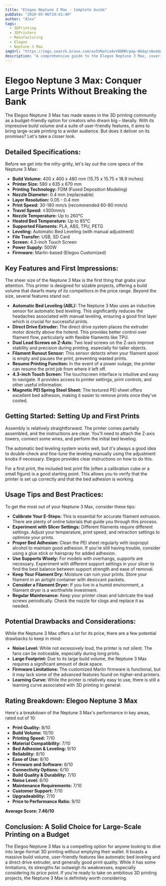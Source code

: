 ```yaml
---
title: "Elegoo Neptune 3 Max - Complete Guide"
pubDate: "2020-05-06T19:41:40"
author: "Alex"
tags:
  - 3DPrinting
  - 3DPrinters
  - Manufacturing
  - Elegoo
  - Neptune 3 Max
imgUrl: "https://imgs.search.brave.com/wx5VNaYia9vV0DMOrpmp-Nk6qrsNsmUuIIV9cKNbZFY/rs:fit:860:0:0:0/g:ce/aHR0cHM6Ly9ldS5l/bGVnb28uY29tL2Nk/bi9zaG9wL2ZpbGVz/L0VMRUdPTy1OZXB0/dW5lLTQtTWF4LTFf/MjFmODBiMmEtNmYx/MC00ZDYzLWIyYTEt/NWNiM2I4MTRkNjc5/LmpwZz92PTE3NDE1/OTU3Mzcmd2lkdGg9/Mjk4"
description: "A comprehensive guide to the Elegoo Neptune 3 Max, covering specifications, usage tips, and comparisons with similar products."
---
```

# Elegoo Neptune 3 Max: Conquer Large Prints Without Breaking the Bank

The Elegoo Neptune 3 Max has made waves in the 3D printing community as a budget-friendly option for creators who dream big – literally. With its impressive build volume and a suite of user-friendly features, it aims to bring large-scale printing to a wider audience. But does it deliver on its promises? Let's take a closer look.

## Detailed Specifications:

Before we get into the nitty-gritty, let's lay out the core specs of the Neptune 3 Max:

*   **Build Volume:** 400 x 400 x 480 mm (15.75 x 15.75 x 18.9 inches)
*   **Printer Size:** 580 x 635 x 670 mm
*   **Printing Technology:** FDM (Fused Deposition Modeling)
*   **Nozzle Diameter:** 0.4 mm (replaceable)
*   **Layer Resolution:** 0.05 - 0.4 mm
*   **Print Speed:** 30-180 mm/s (recommended 60-80 mm/s)
*   **Travel Speed:** ≤300mm/s
*   **Nozzle Temperature:** Up to 260°C
*   **Heated Bed Temperature:** Up to 85°C
*   **Supported Filaments:** PLA, ABS, TPU, PETG
*   **Leveling:** Automatic Bed Leveling (with manual adjustment)
*   **File Transfer:** USB, SD Card
*   **Screen:** 4.3-inch Touch Screen
*   **Power Supply:** 500W
*   **Firmware:** Marlin-based (Elegoo Customized)

## Key Features and First Impressions:

The sheer size of the Neptune 3 Max is the first thing that grabs your attention. This printer is designed for sizable projects, offering a build volume that dwarfs many of its competitors in the price range. Beyond the size, several features stand out:

*   **Automatic Bed Leveling (ABL):** The Neptune 3 Max uses an inductive sensor for automatic bed leveling. This significantly reduces the headaches associated with manual leveling, ensuring a good first layer which is crucial for successful prints.
*   **Direct Drive Extruder:** The direct drive system places the extruder motor directly above the hotend. This provides better control over filament flow, particularly with flexible filaments like TPU.
*   **Dual Lead Screws on Z-Axis:** Two lead screws on the Z-axis improve stability and precision during printing, especially for taller objects.
*   **Filament Runout Sensor:** This sensor detects when your filament spool is empty and pauses the print, preventing wasted prints.
*   **Resume Printing Function:** In the event of a power outage, the printer can resume the print job from where it left off.
*   **4.3-inch Touch Screen:** The touchscreen interface is intuitive and easy to navigate. It provides access to printer settings, print controls, and other useful information.
*   **Magnetic PEI Spring Steel Sheet:** The textured PEI sheet offers excellent bed adhesion, making it easier to remove prints once they've cooled.

## Getting Started: Setting Up and First Prints

Assembly is relatively straightforward. The printer comes partially assembled, and the instructions are clear. You'll need to attach the Z-axis towers, connect some wires, and perform the initial bed leveling.

The automatic bed leveling system works well, but it's always a good idea to double-check and fine-tune the leveling manually using the adjustment knobs if necessary. Elegoo provides clear instructions on how to do this.

For a first print, the included test print file (often a calibration cube or a small figure) is a good starting point. This allows you to verify that the printer is set up correctly and that the bed adhesion is working.

## Usage Tips and Best Practices:

To get the most out of your Neptune 3 Max, consider these tips:

*   **Calibrate Your E-Steps:** This is essential for accurate filament extrusion. There are plenty of online tutorials that guide you through this process.
*   **Experiment with Slicer Settings:** Different filaments require different settings. Adjust your temperature, print speed, and retraction settings to optimize your prints.
*   **Proper Bed Adhesion:** Clean the PEI sheet regularly with isopropyl alcohol to maintain good adhesion. If you're still having trouble, consider using a glue stick or hairspray for added adhesion.
*   **Use Supports Wisely:** For models with overhangs, supports are necessary. Experiment with different support settings in your slicer to find the best balance between support strength and ease of removal.
*   **Keep Your Filament Dry:** Moisture can ruin your prints. Store your filament in an airtight container with desiccant packets.
*   **Consider a Filament Dryer:** If you live in a humid environment, a filament dryer is a worthwhile investment.
*   **Regular Maintenance:** Keep your printer clean and lubricate the lead screws periodically. Check the nozzle for clogs and replace it as needed.

## Potential Drawbacks and Considerations:

While the Neptune 3 Max offers a lot for its price, there are a few potential drawbacks to keep in mind:

*   **Noise Level:** While not excessively loud, the printer is not silent. The fans can be noticeable, especially during long prints.
*   **Large Footprint:** Due to its large build volume, the Neptune 3 Max requires a significant amount of desk space.
*   **Firmware Limitations:** The customized Marlin firmware is functional, but it may lack some of the advanced features found on higher-end printers.
*   **Learning Curve:** While the printer is relatively easy to use, there is still a learning curve associated with 3D printing in general.

## Rating Breakdown: Elegoo Neptune 3 Max

Here's a breakdown of the Neptune 3 Max's performance in key areas, rated out of 10:

*   **Print Quality:** 8/10
*   **Build Volume:** 10/10
*   **Printing Speed:** 7/10
*   **Material Compatibility:** 7/10
*   **Bed Adhesion & Leveling:** 9/10
*   **Reliability:** 8/10
*   **Ease of Use:** 8/10
*   **Firmware and Software:** 6/10
*   **Connectivity Options:** 6/10
*   **Build Quality & Durability:** 7/10
*   **Noise Level:** 6/10
*   **Maintenance Requirements:** 7/10
*   **Customer Support:** 7/10
*   **Upgradeability:** 7/10
*   **Price to Performance Ratio:** 9/10

**Average Score: 7.46/10**

## Conclusion: A Solid Choice for Large-Scale Printing on a Budget

The Elegoo Neptune 3 Max is a compelling option for anyone looking to dive into large-format 3D printing without emptying their wallet. It boasts a massive build volume, user-friendly features like automatic bed leveling and a direct drive extruder, and generally good print quality. While it has some limitations, its strengths far outweigh its weaknesses, especially considering its price point. If you're ready to take on ambitious 3D printing projects, the Neptune 3 Max is definitely worth considering.
